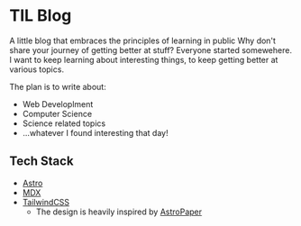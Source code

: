 # TIL Blog

A little blog that embraces the principles of learning in public Why don't share your journey of getting better at stuff? Everyone
started somewehere.
I want to keep learning about interesting things, to keep getting better
at various topics.

The plan is to write about:

- Web Developlment
- Computer Science
- Science related topics
- ...whatever I found interesting that day!

## Tech Stack

- [Astro](https://astro.build)
- [MDX](https://mdxjs.com)
- [TailwindCSS](https://tailwindcss.com/)
  - The design is heavily inspired by [AstroPaper](https://github.com/satnaing/astro-paper)
